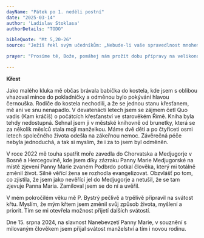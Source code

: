 ```yaml
---
dayName: "Pátek po 1. neděli postní"
date: "2025-03-14"
author: 'Ladislav Stoklasa'
authorDetails: "TODO"

bibleQuote: "Mt 5,20-26"
source: "Ježíš řekl svým učedníkům: „Nebude-li vaše spravedlnost mnohem dokonalejší než spravedlnost učitelů Zákona a farizeů, do nebeského království nevejdete. Slyšeli jste, že bylo řečeno předkům: »Nezabiješ.« Kdo by zabil propadne soudu. Ale já vám říkám: Každý, kdo se na svého bratra hněvá, propadne soudu; kdo svého bratra tupí, propadne veleradě; a kdo ho zatracuje, propadne pekelnému ohni. Přinášíš-li tedy svůj dar k oltáři a tam si vzpomeneš, že tvůj bratr má něco proti tobě, nech tam svůj dar před oltářem a jdi se napřed smířit se svým bratrem, teprve potom přijď a obětuj svůj dar. Dohodni se rychle se svým protivníkem, dokud jsi s ním na cestě, aby tě tvůj protivník neodevzdal soudci a soudce služebníkovi, a byl bys uvržen do žaláře. Amen, pravím ti: Nevyjdeš odtamtud, dokud nezaplatíš do posledního halíře.“"

prayer: "Prosíme tě, Bože, pomáhej nám prožít dobu přípravy na velikonoce s vnitřní opravdovostí, aby postní kázeň, o kterou církev v této době usiluje, přinesla všem užitek pro duši. Skrze tvého Syna…"

---
```


**Křest** 

Jako malého kluka mě občas brávala babička do kostela, kde jsem s oblibou vhazoval mince do pokladničky a odměnou bylo pokývání hlavou černouška. Rodiče do kostela nechodili, a že se jednou stanu křesťanem, mě ani ve snu nenapadlo. V devatenácti letech jsem se zájmem četl Quo vadis (Kam kráčíš) o počátcích křesťanství ve starověkém Římě. Kniha byla tehdy nedostupná. Sehnal jsem ji v městské knihovně od brunetky, která se za několik měsíců stala mojí manželkou. Máme dvě děti a po čtyřiceti osmi letech společného života odešla na zákeřnou nemoc. Závěrečná péče nebyla jednoduchá, a tak si myslím, že i za to jsem byl odměněn. 

V roce 2022 mě touha spatřit moře zavedla do Chorvatska a Medjugorje v Bosně a Hercegovině, kde jsem díky zázraku Panny Marie Medjugorské na místě zjevení Panny Marie zvaném Podbrdo potkal člověka, který mi totálně změnil život. Silně věřící žena se rozhodla evangelizovat. Obzvlášť po tom, co zjistila, že jsem jako nevěřící jel do Medjugorje a netušil, že se tam zjevuje Panna Maria. Zamiloval jsem se do ní a uvěřil. 

V mém pokročilém věku mě P. Bystrý pečlivě a trpělivě připravil na svátost křtu. Myslím, že mým křtem jsem změnil svůj způsob života, myšlení a priorit. Tím se mi otevřela možnost přijetí dalších svátostí. 

Dne 15. srpna 2024, na slavnost Nanebevzetí Panny Marie, v souznění s milovaným člověkem jsem přijal svátost manželství a tím i novou rodinu.
